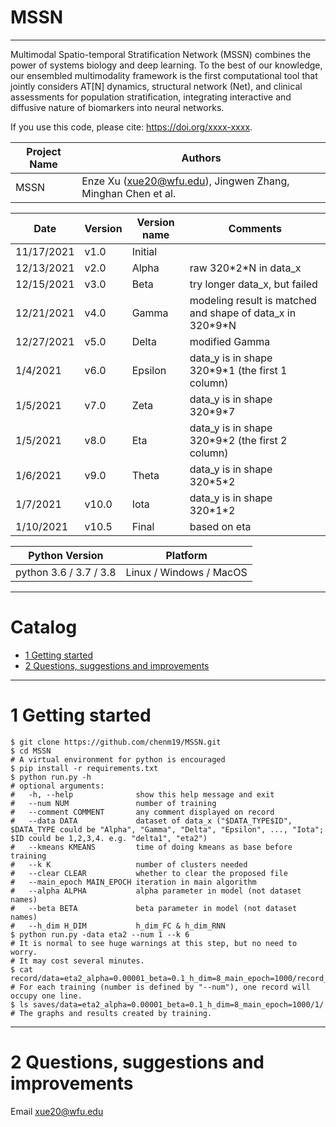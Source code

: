 
MSSN
===========================

****

Multimodal Spatio-temporal Stratification Network (MSSN) combines the power of systems biology and deep learning. To the best of our knowledge, our ensembled multimodality framework is the first computational tool that jointly considers AT[N] dynamics, structural network (Net), and clinical assessments for population stratification, integrating interactive and diffusive nature of biomarkers into neural networks.

If you use this code, please cite: https://doi.org/xxxx-xxxx.
 
| Project Name | Authors                                                     |
|--------------|-------------------------------------------------------------|
| MSSN         | Enze Xu (xue20@wfu.edu), Jingwen Zhang, Minghan Chen et al. |

| Date       | Version | Version name | Comments                                                    |
|------------|---------|--------------|-------------------------------------------------------------|
| 11/17/2021 | v1.0    | Initial      |                                                             |
| 12/13/2021 | v2.0    | Alpha        | raw 320\*2\*N in data_x                                     |
| 12/15/2021 | v3.0    | Beta         | try longer data_x, but failed                               |
| 12/21/2021 | v4.0    | Gamma        | modeling result is matched and shape of data_x in 320\*9\*N |
| 12/27/2021 | v5.0    | Delta        | modified Gamma                                              |
| 1/4/2021   | v6.0    | Epsilon      | data_y is in shape 320\*9\*1 (the first 1 column)           |
| 1/5/2021   | v7.0    | Zeta         | data_y is in shape 320\*9\*7                                |
| 1/5/2021   | v8.0    | Eta          | data_y is in shape 320\*9\*2 (the first 2 column)           |
| 1/6/2021   | v9.0    | Theta        | data_y is in shape 320\*5\*2                                |
| 1/7/2021   | v10.0   | Iota         | data_y is in shape 320\*1\*2                                |
| 1/10/2021  | v10.5   | Final        | based on eta                                                |

| Python Version | Platform |
| ---- | ---- |
| python 3.6 / 3.7 / 3.8 | Linux / Windows / MacOS |

****
# Catalog

* [1 Getting started](#1-getting-started)
* [2 Questions, suggestions and improvements](#2-questions-suggestions-and-improvements)

****

# 1 Getting started

```shell
$ git clone https://github.com/chenm19/MSSN.git
$ cd MSSN
# A virtual environment for python is encouraged
$ pip install -r requirements.txt
$ python run.py -h
# optional arguments:
#   -h, --help              show this help message and exit
#   --num NUM               number of training
#   --comment COMMENT       any comment displayed on record
#   --data DATA             dataset of data_x ("$DATA_TYPE$ID", $DATA_TYPE could be "Alpha", "Gamma", "Delta", "Epsilon", ..., "Iota"; $ID could be 1,2,3,4. e.g. "delta1", "eta2")
#   --kmeans KMEANS         time of doing kmeans as base before training
#   --k K                   number of clusters needed
#   --clear CLEAR           whether to clear the proposed file
#   --main_epoch MAIN_EPOCH iteration in main algorithm
#   --alpha ALPHA           alpha parameter in model (not dataset names)
#   --beta BETA             beta parameter in model (not dataset names)
#   --h_dim H_DIM           h_dim_FC & h_dim_RNN
$ python run.py -data eta2 --num 1 --k 6
# It is normal to see huge warnings at this step, but no need to worry.
# It may cost several minutes.
$ cat record/data=eta2_alpha=0.00001_beta=0.1_h_dim=8_main_epoch=1000/record_eta2.csv
# For each training (number is defined by "--num"), one record will occupy one line.
$ ls saves/data=eta2_alpha=0.00001_beta=0.1_h_dim=8_main_epoch=1000/1/
# The graphs and results created by training.

```

****

# 2 Questions, suggestions and improvements

Email xue20@wfu.edu

